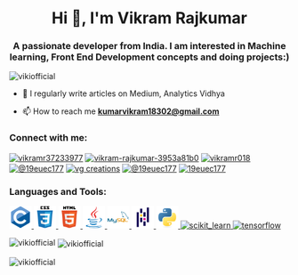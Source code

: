 <h1 align="center">Hi 👋, I'm Vikram Rajkumar</h1>
<h3 align="center">A passionate developer from India. I am interested in Machine learning, Front End Development concepts and doing projects:)</h3>

<p align="left"> <img src="https://komarev.com/ghpvc/?username=vikiofficial&label=Profile%20views&color=0e75b6&style=flat" alt="vikiofficial" /> </p>

- 📝 I regularly write articles on Medium, Analytics Vidhya

- 📫 How to reach me **kumarvikram18302@gmail.com**

<h3 align="left">Connect with me:</h3>
<p align="left">
<a href="https://twitter.com/vikramr37233977" target="blank"><img align="center" src="https://raw.githubusercontent.com/rahuldkjain/github-profile-readme-generator/master/src/images/icons/Social/twitter.svg" alt="vikramr37233977" height="30" width="40" /></a>
<a href="https://linkedin.com/in/vikram-rajkumar-3953a81b0" target="blank"><img align="center" src="https://raw.githubusercontent.com/rahuldkjain/github-profile-readme-generator/master/src/images/icons/Social/linked-in-alt.svg" alt="vikram-rajkumar-3953a81b0" height="30" width="40" /></a>
<a href="https://kaggle.com/vikramr018" target="blank"><img align="center" src="https://raw.githubusercontent.com/rahuldkjain/github-profile-readme-generator/master/src/images/icons/Social/kaggle.svg" alt="vikramr018" height="30" width="40" /></a>
<a href="https://medium.com/@19euec177" target="blank"><img align="center" src="https://raw.githubusercontent.com/rahuldkjain/github-profile-readme-generator/master/src/images/icons/Social/medium.svg" alt="@19euec177" height="30" width="40" /></a>
<a href="https://www.youtube.com/channel/UCNca8MqFTVSFlruY15j8kng/about" target="blank"><img align="center" src="https://raw.githubusercontent.com/rahuldkjain/github-profile-readme-generator/master/src/images/icons/Social/youtube.svg" alt="vg creations" height="30" width="40" /></a>
<a href="https://www.hackerrank.com/@19euec177" target="blank"><img align="center" src="https://raw.githubusercontent.com/rahuldkjain/github-profile-readme-generator/master/src/images/icons/Social/hackerrank.svg" alt="@19euec177" height="30" width="40" /></a>
<a href="https://www.leetcode.com/19euec177" target="blank"><img align="center" src="https://raw.githubusercontent.com/rahuldkjain/github-profile-readme-generator/master/src/images/icons/Social/leet-code.svg" alt="19euec177" height="30" width="40" /></a>
</p>

<h3 align="left">Languages and Tools:</h3>
<p align="left"> <a href="https://www.cprogramming.com/" target="_blank" rel="noreferrer"> <img src="https://raw.githubusercontent.com/devicons/devicon/master/icons/c/c-original.svg" alt="c" width="40" height="40"/> </a> <a href="https://www.w3schools.com/css/" target="_blank" rel="noreferrer"> <img src="https://raw.githubusercontent.com/devicons/devicon/master/icons/css3/css3-original-wordmark.svg" alt="css3" width="40" height="40"/> </a> <a href="https://www.w3.org/html/" target="_blank" rel="noreferrer"> <img src="https://raw.githubusercontent.com/devicons/devicon/master/icons/html5/html5-original-wordmark.svg" alt="html5" width="40" height="40"/> </a> <a href="https://www.java.com" target="_blank" rel="noreferrer"> <img src="https://raw.githubusercontent.com/devicons/devicon/master/icons/java/java-original.svg" alt="java" width="40" height="40"/> </a> <a href="https://www.mysql.com/" target="_blank" rel="noreferrer"> <img src="https://raw.githubusercontent.com/devicons/devicon/master/icons/mysql/mysql-original-wordmark.svg" alt="mysql" width="40" height="40"/> </a> <a href="https://pandas.pydata.org/" target="_blank" rel="noreferrer"> <img src="https://raw.githubusercontent.com/devicons/devicon/2ae2a900d2f041da66e950e4d48052658d850630/icons/pandas/pandas-original.svg" alt="pandas" width="40" height="40"/> </a> <a href="https://www.python.org" target="_blank" rel="noreferrer"> <img src="https://raw.githubusercontent.com/devicons/devicon/master/icons/python/python-original.svg" alt="python" width="40" height="40"/> </a> <a href="https://scikit-learn.org/" target="_blank" rel="noreferrer"> <img src="https://upload.wikimedia.org/wikipedia/commons/0/05/Scikit_learn_logo_small.svg" alt="scikit_learn" width="40" height="40"/> </a> <a href="https://www.tensorflow.org" target="_blank" rel="noreferrer"> <img src="https://www.vectorlogo.zone/logos/tensorflow/tensorflow-icon.svg" alt="tensorflow" width="40" height="40"/> </a> </p>

<p><img align="left" src="https://github-readme-stats.vercel.app/api/top-langs?username=vikiofficial&show_icons=true&locale=en&layout=compact" alt="vikiofficial" /></p>

<p>&nbsp;<img align="center" src="https://github-readme-stats.vercel.app/api?username=vikiofficial&show_icons=true&locale=en" alt="vikiofficial" /></p>

<p><img align="center" src="https://github-readme-streak-stats.herokuapp.com/?user=vikiofficial&" alt="vikiofficial" /></p>
